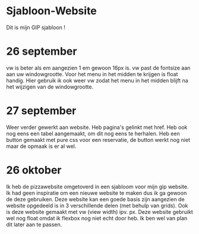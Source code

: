 # Sjabloon-Website

Dit is mijn GIP sjabloon !

# 26 september

vw is beter als em aangezien 1 em gewoon 16px is. vw past de fontsize aan aan uw windowgrootte.
Voor het menu in het midden te krijgen is float handig. Hier gebruik ik ook weer vw zodat het menu in het midden blijft na het wijzigen van de windowgrootte.

# 27 september

Weer verder gewerkt aan website. Heb pagina's gelinkt met href.
Heb ook nog eens een tabel aangemaakt, om dit nog eens te herhalen.
Heb een button gemaakt met pure css voor een reservatie, de button werkt nog niet maar de opmaak is er al wel.

# 26 oktober

Ik heb de pizzawebsite omgetoverd in een sjabloom voor mijn gip website. Ik had geen inspiratie om een nieuwe website te maken
dus ik ga gewoon de deze gebruiken.
Deze website kan een goede basis zijn aangezien de website opgedeeld is in 3 verschillende delen (met behulp van grids).
Ook is deze website gemaakt met vw (view width) ipv. px.
Deze website gebruikt wel nog float omdat ik flexbox nog niet echt door heb. Ik ben wel van plan dit later aan te passen.

